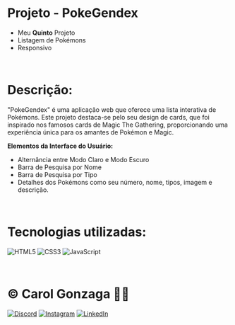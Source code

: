 # Projeto - PokeGendex
- Meu **Quinto** Projeto 
- Listagem de Pokémons
- Responsivo

<br/>

# Descrição:
"PokeGendex" é uma aplicação web que oferece uma lista interativa de Pokémons. Este projeto destaca-se pelo seu design de cards, que foi inspirado nos famosos cards de Magic The Gathering, proporcionando uma experiência única para os amantes de Pokémon e Magic.

**Elementos da Interface do Usuário:**
- Alternância entre Modo Claro e Modo Escuro
- Barra de Pesquisa por Nome
- Barra de Pesquisa por Tipo
- Detalhes dos Pokémons como seu número, nome, tipos, imagem e descrição.

<br/>

# Tecnologias utilizadas:
![HTML5](https://img.shields.io/badge/html5-%23E34F26.svg?style=flat&logo=html5&logoColor=white) 
![CSS3](https://img.shields.io/badge/css3-%231572B6.svg?style=flat&logo=css3&logoColor=white)
![JavaScript](https://img.shields.io/badge/javascript-%23323330.svg?style=flat&logo=javascript&logoColor=%23F7DF1E)

<br/>
  
# © Carol Gonzaga 🏳️‍🌈
[![Discord](https://img.shields.io/badge/Discord-%237289DA.svg?logo=discord&logoColor=white)](https://discord.gg/yZq4x7DQ)
[![Instagram](https://img.shields.io/badge/Instagram-%23E4405F.svg?logo=Instagram&logoColor=white)](https://instagram.com/anacquesta) 
[![LinkedIn](https://img.shields.io/badge/LinkedIn-%230077B5.svg?logo=linkedin&logoColor=white)](https://linkedin.com/in/anacarolgonzaga) 
